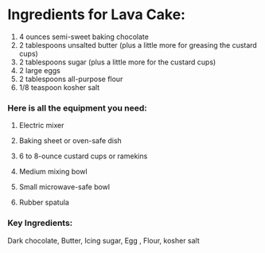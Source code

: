 # Ingredients for Lava Cake:
1. 4 ounces semi-sweet baking chocolate
2. 2 tablespoons unsalted butter (plus a little more for greasing the custard cups)
3. 2 tablespoons sugar (plus a little more for the custard cups)
4. 2 large eggs
5. 2 tablespoons all-purpose flour
6. 1/8 teaspoon kosher salt

###  Here is all the equipment you need: 
1. Electric mixer

2. Baking sheet or oven-safe dish

3. 6 to 8-ounce custard cups or ramekins

4. Medium mixing bowl

5. Small microwave-safe bowl

6. Rubber spatula

### Key Ingredients:
Dark chocolate, Butter, Icing sugar, Egg , Flour, kosher salt







